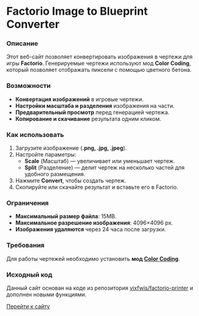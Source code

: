 # Factorio Image to Blueprint Converter

### Описание
Этот веб-сайт позволяет конвертировать изображения в чертежи для игры **Factorio**. Генерируемые чертежи используют мод **Color Coding**, который позволяет отображать пиксели с помощью цветного бетона.

### Возможности
- **Конвертация изображений** в игровые чертежи.
- **Настройки масштаба и разделения** изображения на части.
- **Предварительный просмотр** перед генерацией чертежа.
- **Копирование и скачивание** результата одним кликом.

### Как использовать
1. Загрузите изображение (**.png, .jpg, .jpeg**).
2. Настройте параметры:
   - **Scale** (Масштаб) — увеличивает или уменьшает чертеж.
   - **Split** (Разделение) — делит чертеж на несколько частей для удобного размещения.
3. Нажмите **Convert**, чтобы создать чертеж.
4. Скопируйте или скачайте результат и вставьте его в Factorio.

### Ограничения
- **Максимальный размер файла**: 15MB.
- **Максимальное разрешение изображения**: 4096×4096 px.
- **Изображения удаляются** через 24 часа после загрузки.

### Требования
Для работы чертежей необходимо установить **мод [Color Coding](https://mods.factorio.com/mod/color-coding)**.

### Исходный код
Данный сайт основан на коде из репозитория [vixfwis/factorio-printer](https://github.com/vixfwis/factorio-printer) и дополнен новыми функциями.

[Перейти к сайту](https://iablunoshka.github.io/factorio-ColorPrinter/)

